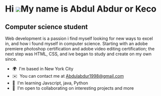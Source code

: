Hi ![](https://user-images.githubusercontent.com/18350557/176309783-0785949b-9127-417c-8b55-ab5a4333674e.gif)My name is Abdul Abdur or Keco
===========================================================================================================================================

Computer science student
------------------------

Web development is a passion i find myself looking for new ways to excel in, and how i found myself in computer science. Starting with an adobe premiere photoshop certification and adobe video editing certification; the next step was HTML, CSS, and ive began to study and create on my own since.

*   🌍  I'm based in New York City
*   ✉️  You can contact me at [Abdulabdur1998@gmail.com](mailto:Abdulabdur1998@gmail.com)
*   🧠  I'm learning Javscript, java, Python
*   🤝  I'm open to collaborating on interesting projects and more

<!--
**kecojune/kecojune** is a ✨ _special_ ✨ repository because its `README.md` (this file) appears on your GitHub profile.

Here are some ideas to get you started:

- 🔭 I’m currently working on ...
- 🌱 I’m currently learning ...
- 👯 I’m looking to collaborate on ...
- 🤔 I’m looking for help with ...
- 💬 Ask me about ...
- 📫 How to reach me: ...
- 😄 Pronouns: ...
- ⚡ Fun fact: ...
-->

